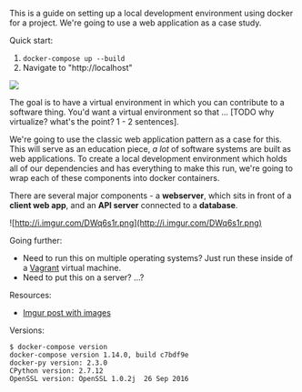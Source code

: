 This is a guide on setting up a local development environment using docker for a project. We're going to use a web application as a case study.

Quick start:

1. `docker-compose up --build`
2. Navigate to "http://localhost"

![](http://images.clipartpanda.com/whale-clipart-Whale-2015080554.png)

The goal is to have a virtual environment in which you can contribute to a software thing. You'd want a virtual environment so that ... [TODO why virtualize? what's the point? 1 - 2 sentences].

We're going to use the classic web application pattern as a case for this. This will serve as an education piece, _a lot_ of software systems are built as web applications. To create a local development environment which holds all of our dependencies and has everything to make this run, we're going to wrap each of these components into docker containers.

There are several major components - a **webserver**, which sits in front of a **client web app**, and an **API server** connected to a **database**.

![http://i.imgur.com/DWq6s1r.png](http://i.imgur.com/DWq6s1r.png)

Going further:

- Need to run this on multiple operating systems? Just run these inside of a  [Vagrant](https://www.vagrantup.com/) virtual machine.
- Need to put this on a server? ...?

Resources:

- [Imgur post with images](http://imgur.com/a/uQwxf)

Versions:
```
$ docker-compose version
docker-compose version 1.14.0, build c7bdf9e
docker-py version: 2.3.0
CPython version: 2.7.12
OpenSSL version: OpenSSL 1.0.2j  26 Sep 2016
```
